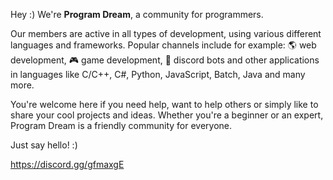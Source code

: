 Hey :) We're __**Program Dream**__, a community for programmers. 

Our members are active in all types of development, using various different languages and frameworks. Popular channels include for example: :earth_americas: web development, :video_game: game development, :robot: discord bots and other applications in languages like C/C++, C#, Python, JavaScript, Batch, Java and many more.

You're welcome here if you need help, want to help others or simply like to share your cool projects and ideas. Whether you're a beginner or an expert, Program Dream is a friendly community for everyone. 

Just say hello! :)

https://discord.gg/gfmaxgE